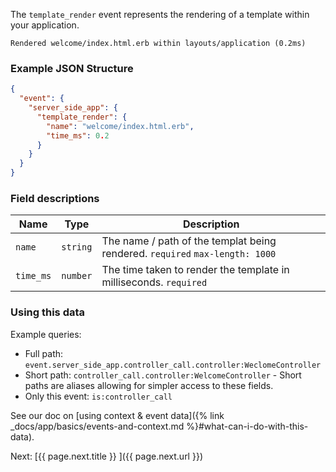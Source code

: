 The `template_render` event represents the rendering of a template within your application.

```
Rendered welcome/index.html.erb within layouts/application (0.2ms)
```


### Example JSON Structure

```json
{
  "event": {
    "server_side_app": {
      "template_render": {
        "name": "welcome/index.html.erb",
        "time_ms": 0.2
      }
    }
  }
}
```


### Field descriptions

Name | Type | Description
-----|------|------------
`name` | `string` | The name / path of the templat being rendered. `required` `max-length: 1000`
`time_ms` | `number` | The time taken to render the template in milliseconds. `required`


### Using this data

Example queries:

* Full path: `event.server_side_app.controller_call.controller:WeclomeController`
* Short path: `controller_call.controller:WelcomeController` - Short paths are aliases allowing for simpler access to these fields.
* Only this event: `is:controller_call`

See our doc on [using context & event data]({% link _docs/app/basics/events-and-context.md %}#what-can-i-do-with-this-data).


<div class="next">
  Next: [{{ page.next.title }} <i class="fa fa-arrow-circle-right" aria-hidden="true"></i>]({{ page.next.url }})
</div>